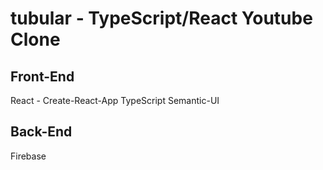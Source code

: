 # tubular - TypeScript/React Youtube Clone

## Front-End
React - Create-React-App
TypeScript
Semantic-UI

## Back-End
Firebase